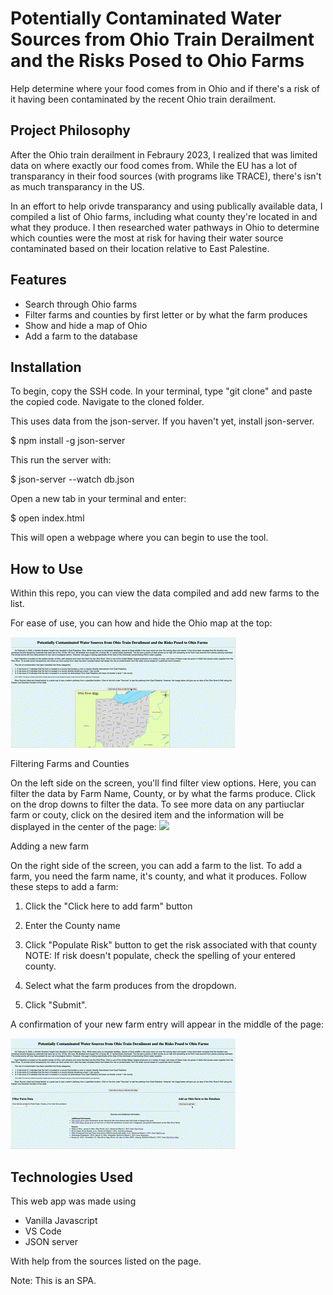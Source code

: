 # Potentially Contaminated Water Sources from Ohio Train Derailment and the Risks Posed to Ohio Farms

Help determine where your food comes from in Ohio and if there's a risk of it having been contaminated by the recent Ohio train derailment. 




## Project Philosophy

After the Ohio train derailment in Febraury 2023, I realized that was limited data on where exactly our food comes from. While the EU has a lot of transparancy in their food sources (with programs like TRACE), there's isn't as much transparancy in the US. 

In an effort to help orivde transparancy and using publically available data, I compiled a list of Ohio farms, including what county they're located in and what they produce. I then researched water pathways in Ohio to determine which counties were the most at risk for having their water source contaminated based on their location relative to East Palestine. 
## Features

- Search through Ohio farms
- Filter farms and counties by first letter or by what the farm produces
- Show and hide a map of Ohio
- Add a farm to the database


## Installation

To begin, copy the SSH code. In your terminal, type "git clone" and paste the copied code. Navigate to the cloned folder. 

This uses data from the json-server. If you haven't yet, install json-server. 

$ npm install -g json-server

This run the server with:

$ json-server --watch db.json

Open a new tab in your terminal and enter:

$ open index.html

This will open a webpage where you can begin to use the tool. 


    
## How to Use

Within this repo, you can view the data compiled and add new farms to the list. 

For ease of use, you can how and hide the Ohio map at the top:

![](https://github.com/AspenWilson/phase-1-project/blob/main/HitPawOnline_103923.gif)

Filtering Farms and Counties

On the left side on the screen, you'll find filter view options. Here, you can filter the data by Farm Name, County, or by what the farms produce. Click on the drop downs to filter the data. To see more data on any partiuclar farm or couty, click on the desired item and the information will be displayed in the center of the page: 
![](https://github.com/AspenWilson/phase-1-project/blob/main/HitPawOnline_104456.gif)

Adding a new farm

On the right side of the screen, you can add a farm to the list. To add a farm, you need the farm name, it's county, and what it produces. Follow these steps to add a farm:
1. Click the "Click here to add farm" button
2. Enter the County name
3. Click "Populate Risk" button to get the risk associated with that county
NOTE: If risk doesn't populate, check the spelling of your entered county. 

4. Select what the farm produces from the dropdown. 
5. Click "Submit".

A confirmation of your new farm entry will appear in the middle of the page:

![](https://github.com/AspenWilson/phase-1-project/blob/main/HitPawOnline_104651.gif)
## Technologies Used

This web app was made using 
- Vanilla Javascript
- VS Code
- JSON server

With help from the sources listed on the page. 

Note: This is an SPA. 